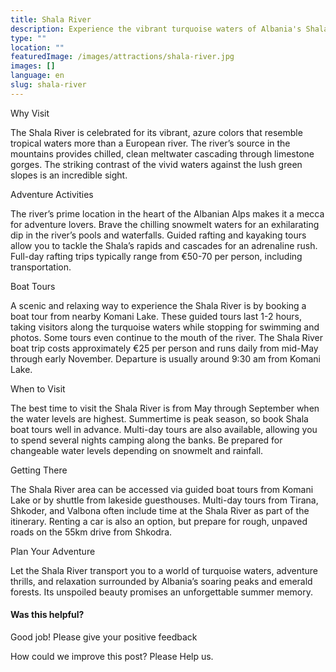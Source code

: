 ```yaml
---
title: Shala River
description: Experience the vibrant turquoise waters of Albania's Shala River, hidden amidst limestone gorges in the northern Albanian Alps. From rafting and swimming to boat tours departing from Komani Lake, the river offers outdoor thrills, serene relaxation, and unspoiled natural beauty.
type: ""
location: ""
featuredImage: /images/attractions/shala-river.jpg
images: []
language: en
slug: shala-river
---
```


Why Visit

The Shala River is celebrated for its vibrant, azure colors that resemble tropical waters more than a European river. The river’s source in the mountains provides chilled, clean meltwater cascading through limestone gorges. The striking contrast of the vivid waters against the lush green slopes is an incredible sight.

Adventure Activities

The river’s prime location in the heart of the Albanian Alps makes it a mecca for adventure lovers. Brave the chilling snowmelt waters for an exhilarating dip in the river’s pools and waterfalls. Guided rafting and kayaking tours allow you to tackle the Shala’s rapids and cascades for an adrenaline rush. Full-day rafting trips typically range from €50-70 per person, including transportation.

Boat Tours

A scenic and relaxing way to experience the Shala River is by booking a boat tour from nearby Komani Lake. These guided tours last 1-2 hours, taking visitors along the turquoise waters while stopping for swimming and photos. Some tours even continue to the mouth of the river. The Shala River boat trip costs approximately €25 per person and runs daily from mid-May through early November. Departure is usually around 9:30 am from Komani Lake.

When to Visit

The best time to visit the Shala River is from May through September when the water levels are highest. Summertime is peak season, so book Shala boat tours well in advance. Multi-day tours are also available, allowing you to spend several nights camping along the banks. Be prepared for changeable water levels depending on snowmelt and rainfall.

Getting There

The Shala River area can be accessed via guided boat tours from Komani Lake or by shuttle from lakeside guesthouses. Multi-day tours from Tirana, Shkoder, and Valbona often include time at the Shala River as part of the itinerary. Renting a car is also an option, but prepare for rough, unpaved roads on the 55km drive from Shkodra.

Plan Your Adventure

Let the Shala River transport you to a world of turquoise waters, adventure thrills, and relaxation surrounded by Albania’s soaring peaks and emerald forests. Its unspoiled beauty promises an unforgettable summer memory.

#### Was this helpful?

 

Good job! Please give your positive feedback

How could we improve this post? Please Help us.